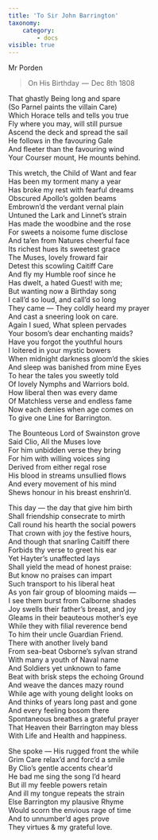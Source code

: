 ```yaml
---
title: 'To Sir John Barrington'
taxonomy:
    category:
        - docs
visible: true
---
```


<div class="author">Mr Porden</div>

> On His Birthday  —  Dec 8th 1808
  
That ghastly Being long and spare  
(So Parnel paints the villain Care)  
Which Horace tells and tells you true  
Fly where you may, will still pursue  
Ascend the deck and spread the sail  
He follows in the favouring Gale  
And fleeter than the favouring wind  
Your Courser mount, He mounts behind.  
  
This wretch, the Child of Want and fear  
Has been my torment many a year  
Has broke my rest with fearful dreams  
Obscured Apollo’s golden beams  
Embrown’d the verdant vernal plain  
Untuned the Lark and Linnet’s strain  
Has made the woodbine and the rose  
For sweets a noisome fume disclose  
And ta’en from Natures cheerful face  
Its richest hues its sweetest grace  
The Muses, lovely froward fair  
Detest this scowling Caitiff Care  
And fly my Humble roof since he  
Has dwelt, a hated Guest! with me;  
But wanting now a Birthday song  
I call’d so loud, and call’d so long  
They came — They coldly heard my prayer  
And cast a sneering look on care.  
Again I sued, What spleen pervades  
Your bosom’s dear enchanting maids?  
Have you forgot the youthful hours  
I loitered in your mystic bowers  
When midnight darkness gloom’d the skies  
And sleep was banished from mine Eyes  
To hear the tales you sweetly told  
Of lovely Nymphs and Warriors bold.  
How liberal then was every dame  
Of Matchless verse and endless fame  
Now each denies when age comes on  
To give one Line for Barrington.  
  
The Bounteous Lord of Swainston grove  
Said Clio, All the Muses love  
For him unbidden verse they bring  
For him with willing voices sing  
Derived from either regal rose  
His blood in streams unsullied flows  
And every movement of his mind  
Shews honour in his breast enshrin’d.  
  
This day — the day that give him birth  
Shall friendship consecrate to mirth  
Call round his hearth the social powers  
That crown with joy the festive hours,  
And though that snarling Caitiff there  
Forbids thy verse to greet his ear  
Yet Hayter’s unaffected lays  
Shall yield the mead of honest praise:  
But know no praises can impart  
Such transport to his liberal heat  
As yon fair group of blooming maids —  
I see them burst from Calborne shades  
Joy swells their father’s breast, and joy  
Gleams in their beauteous mother’s eye  
While they with filial reverence bend  
To him their uncle Guardian Friend.  
There with another lively band  
From sea-beat Osborne’s sylvan strand  
With many a youth of Naval name  
And Soldiers yet unknown to fame  
Beat with brisk steps the echoing Ground  
And weave the dances mazy round  
While age with young delight looks on  
And thinks of years long past and gone  
And every feeling bosom there  
Spontaneous breathes a grateful prayer  
That Heaven their Barrington may bless  
With Life and Health and happiness.  
  
She spoke — His rugged front the while  
Grim Care relax’d and forc’d a smile  
By Clio’s gentle accents chear’d  
He bad me sing the song I’d heard  
But ill my feeble powers retain   
And ill my tongue repeats the strain  
Else Barrington my plausive Rhyme  
Would scorn the envious rage of time  
And to unnumber’d ages prove  
They virtues & my grateful love.  